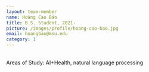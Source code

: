```yaml
---
layout: team-member
name: Hoàng Cao Bảo
title: B.S. Student, 2021-
picture: /images/profile/hoang-cao-bao.jpg
email: hoangbao@msu.edu
category: 1
---
```


<br/>
Areas of Study: AI+Health, natural language processing
<br/>